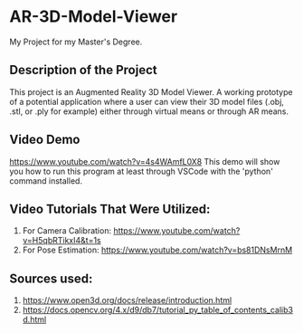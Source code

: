 # AR-3D-Model-Viewer
My Project for my Master's Degree. 

## Description of the Project
This project is an Augmented Reality 3D Model Viewer. 
A working prototype of a potential application where a user can view their 3D model 
files (.obj, .stl, or .ply for example) either through virtual means or through AR means.

## Video Demo
https://www.youtube.com/watch?v=4s4WAmfL0X8
This demo will show you how to run this program at least through VSCode with the 'python' command installed.

## Video Tutorials That Were Utilized:
1. For Camera Calibration: https://www.youtube.com/watch?v=H5qbRTikxI4&t=1s
2. For Pose Estimation: https://www.youtube.com/watch?v=bs81DNsMrnM

## Sources used:
1. https://www.open3d.org/docs/release/introduction.html
2. https://docs.opencv.org/4.x/d9/db7/tutorial_py_table_of_contents_calib3d.html
   
